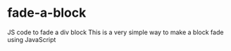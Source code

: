 # fade-a-block
JS code to fade a div block
This is a very simple way to make a block fade using JavaScript
